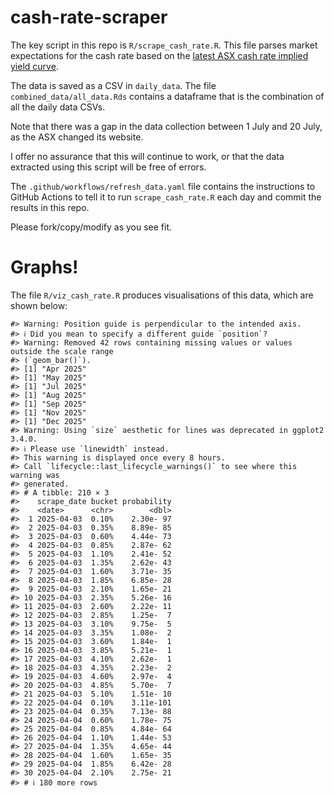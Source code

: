 
<!-- README.md is generated from README.Rmd. Please edit that file -->

# cash-rate-scraper

The key script in this repo is `R/scrape_cash_rate.R`. This file parses
market expectations for the cash rate based on the [latest ASX cash rate
implied yield
curve](https://www.asx.com.au/markets/trade-our-derivatives-market/futures-market/rba-rate-tracker).

The data is saved as a CSV in `daily_data`. The file
`combined_data/all_data.Rds` contains a dataframe that is the
combination of all the daily data CSVs.

Note that there was a gap in the data collection between 1 July and 20
July, as the ASX changed its website.

I offer no assurance that this will continue to work, or that the data
extracted using this script will be free of errors.

The `.github/workflows/refresh_data.yaml` file contains the instructions
to GitHub Actions to tell it to run `scrape_cash_rate.R` each day and
commit the results in this repo.

Please fork/copy/modify as you see fit.

# Graphs!

The file `R/viz_cash_rate.R` produces visualisations of this data, which
are shown below:

    #> Warning: Position guide is perpendicular to the intended axis.
    #> ℹ Did you mean to specify a different guide `position`?
    #> Warning: Removed 42 rows containing missing values or values outside the scale range
    #> (`geom_bar()`).
    #> [1] "Apr 2025"
    #> [1] "May 2025"
    #> [1] "Jul 2025"
    #> [1] "Aug 2025"
    #> [1] "Sep 2025"
    #> [1] "Nov 2025"
    #> [1] "Dec 2025"
    #> Warning: Using `size` aesthetic for lines was deprecated in ggplot2 3.4.0.
    #> ℹ Please use `linewidth` instead.
    #> This warning is displayed once every 8 hours.
    #> Call `lifecycle::last_lifecycle_warnings()` to see where this warning was
    #> generated.
    #> # A tibble: 210 × 3
    #>    scrape_date bucket probability
    #>    <date>      <chr>        <dbl>
    #>  1 2025-04-03  0.10%    2.30e- 97
    #>  2 2025-04-03  0.35%    8.89e- 85
    #>  3 2025-04-03  0.60%    4.44e- 73
    #>  4 2025-04-03  0.85%    2.87e- 62
    #>  5 2025-04-03  1.10%    2.41e- 52
    #>  6 2025-04-03  1.35%    2.62e- 43
    #>  7 2025-04-03  1.60%    3.71e- 35
    #>  8 2025-04-03  1.85%    6.85e- 28
    #>  9 2025-04-03  2.10%    1.65e- 21
    #> 10 2025-04-03  2.35%    5.26e- 16
    #> 11 2025-04-03  2.60%    2.22e- 11
    #> 12 2025-04-03  2.85%    1.25e-  7
    #> 13 2025-04-03  3.10%    9.75e-  5
    #> 14 2025-04-03  3.35%    1.08e-  2
    #> 15 2025-04-03  3.60%    1.84e-  1
    #> 16 2025-04-03  3.85%    5.21e-  1
    #> 17 2025-04-03  4.10%    2.62e-  1
    #> 18 2025-04-03  4.35%    2.23e-  2
    #> 19 2025-04-03  4.60%    2.97e-  4
    #> 20 2025-04-03  4.85%    5.70e-  7
    #> 21 2025-04-03  5.10%    1.51e- 10
    #> 22 2025-04-04  0.10%    3.11e-101
    #> 23 2025-04-04  0.35%    7.13e- 88
    #> 24 2025-04-04  0.60%    1.78e- 75
    #> 25 2025-04-04  0.85%    4.84e- 64
    #> 26 2025-04-04  1.10%    1.44e- 53
    #> 27 2025-04-04  1.35%    4.65e- 44
    #> 28 2025-04-04  1.60%    1.65e- 35
    #> 29 2025-04-04  1.85%    6.42e- 28
    #> 30 2025-04-04  2.10%    2.75e- 21
    #> # ℹ 180 more rows

